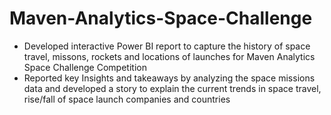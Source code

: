 # Maven-Analytics-Space-Challenge

- Developed interactive Power BI report to capture the history of space travel, missons, rockets and locations of launches for Maven Analytics Space Challenge Competition
- Reported key Insights and takeaways by analyzing the space missions data and developed a story to explain the current trends in space travel, rise/fall of space launch companies and countries
